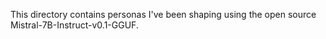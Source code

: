 This directory contains personas I've been shaping using the open source Mistral-7B-Instruct-v0.1-GGUF.
